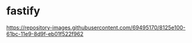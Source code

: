 # fastify
https://repository-images.githubusercontent.com/69495170/8125e100-61bc-11e9-8d9f-eb01f522f962
